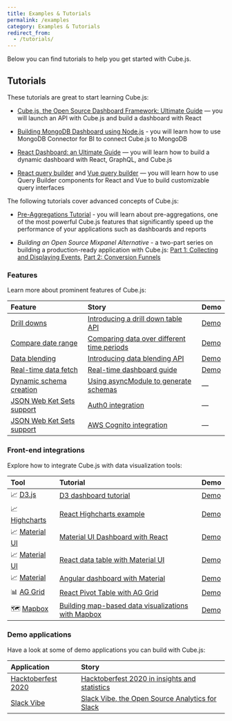 ```yaml
---
title: Examples & Tutorials
permalink: /examples
category: Examples & Tutorials
redirect_from:
  - /tutorials/
---
```


Below you can find tutorials to help you get started with Cube.js.
<!-- Also, please review the [recipes](#recipes) for common use cases. -->


## Tutorials

These tutorials are great to start learning Cube.js:

* [Cube.js, the Open Source Dashboard Framework: Ultimate Guide](https://cube.dev/blog/cubejs-open-source-dashboard-framework-ultimate-guide) —
  you will launch an API with Cube.js and build a dashboard with React

* [Building MongoDB Dashboard using Node.js](https://cube.dev/blog/building-mongodb-dashboard-using-node.js) -
  you will learn how to use MongoDB Connector for BI to connect Cube.js to MongoDB

* [React Dashboard: an Ultimate Guide](https://react-dashboard.cube.dev) —
  you will learn how to build a dynamic dashboard with React, GraphQL, and Cube.js

* [React query builder](https://cube.dev/blog/react-query-builder-with-cubejs) and
  [Vue query builder](https://cube.dev/blog/vue-query-builder-with-cubejs/) —
  you will learn how to use Query Builder components for React and Vue to build customizable query interfaces

The following tutorials cover advanced concepts of Cube.js:

* [Pre-Aggregations Tutorial](https://cube.dev/blog/high-performance-data-analytics-with-cubejs-pre-aggregations/) -
  you will learn about pre-aggregations, one of the most powerful Cube.js features that significantly speed up the performance of your applications such as dashboards and reports

* *Building an Open Source Mixpanel Alternative* -
  a two-part series on building a production-ready application with Cube.js:
  [Part 1: Collecting and Displaying Events](https://cube.dev/blog/building-an-open-source-mixpanel-alternative-1),
  [Part 2: Conversion Funnels ](https://cube.dev/blog/building-open-source-mixpanel-alternative-2/)


### Features

Learn more about prominent features of Cube.js:

| Feature                                                                                  | Story                                                                                                                | Demo                                              |
| :--------------------------------------------------------------------------------------- | :------------------------------------------------------------------------------------------------------------------- | :------------------------------------------------ |
| [Drill downs](https://cube.dev/docs/drill-downs)                                         | [Introducing a drill down table API](https://cube.dev/blog/introducing-a-drill-down-table-api-in-cubejs/)            | [Demo](https://drill-downs-demo.cube.dev)         |
| [Compare date range](https://cube.dev/docs/query-format#time-dimensions-format)          | [Comparing data over different time periods](https://cube.dev/blog/comparing-data-over-different-time-periods/)      | [Demo](https://compare-date-range-demo.cube.dev)  |
| [Data blending](https://cube.dev/docs/data-blending)                                     | [Introducing data blending API](https://cube.dev/blog/introducing-data-blending-api/)                                | [Demo](https://data-blending-demo.cube.dev)       |
| [Real-time data fetch](https://cube.dev/docs/real-time-data-fetch)                       | [Real-time dashboard guide](https://real-time-dashboard.cube.dev)                                                    | [Demo](https://real-time-dashboard-demo.cube.dev) |
| [Dynamic schema creation](https://cube.dev/docs/dynamic-schema-creation)                 | [Using asyncModule to generate schemas](https://github.com/cube-js/cube.js/tree/master/examples/async-module-simple) | —                                                 |
| [JSON Web Ket Sets support](http://localhost:8000/security#using-json-web-key-sets-jwks) | [Auth0 integration](https://github.com/cube-js/cube.js/tree/master/examples/auth0)                                   | —                                                 |
| [JSON Web Ket Sets support](http://localhost:8000/security#using-json-web-key-sets-jwks) | [AWS Cognito integration](https://github.com/cube-js/cube.js/tree/master/examples/cognito)                           | —                                                 |


### Front-end integrations

Explore how to integrate Cube.js with data visualization tools:

| Tool                                                                   | Tutorial                                                                                                             | Demo                                                  |
| :--------------------------------------------------------------------- | :------------------------------------------------------------------------------------------------------------------- | :---------------------------------------------------- |
| 📈 [D3.js](https://awesome.cube.dev/tools/d3)                          | [D3 dashboard tutorial](https://d3-dashboard.cube.dev)                                                               | [Demo](https://d3-dashboard-demo.cube.dev)            |
| 📈 [Highcharts](https://awesome.cube.dev/tools/highcharts)             | [React Highcharts example](https://cube.dev/blog/react-highcharts-example/)                                          | [Demo](https://highcharts-demo.cube.dev)              |
| 📈 [Material UI](https://awesome.cube.dev/tools/material-ui-data-grid) | [Material UI Dashboard with React](https://material-ui-dashboard.cube.dev)                                           | [Demo](https://material-ui-dashboard-demo.cube.dev)   |
| 📈 [Material UI](https://awesome.cube.dev/tools/material-ui-data-grid) | [React data table with Material UI](https://dev.to/cubejs/react-data-table-with-material-ui-and-a-spark-of-joy-50o1) | [Demo](https://react-data-table-demo.cube.dev)        |
| 📈 [Material](https://material.io)                                     | [Angular dashboard with Material](https://angular-dashboard.cube.dev)                                                | [Demo](https://angular-dashboard-demo.cube.dev)       |
| 📊 [AG Grid](https://awesome.cube.dev/tools/ag-grid)                   | [React Pivot Table with AG Grid](https://react-pivot-table.cube.dev)                                                 | [Demo](https://react-pivot-table-demo.cube.dev)       |
| 🗺 [Mapbox](https://awesome.cube.dev/tools/mapbox-gl)                  | [Building map-based data visualizations with Mapbox](https://mapbox-guide.cube.dev)                                  | [Demo](https://mapbox-demo.cube.dev)                  |


### Demo applications

Have a look at some of demo applications you can build with Cube.js:

| Application                                          | Story                                                                                                                          |
| :--------------------------------------------------- | :----------------------------------------------------------------------------------------------------------------------------- |
| [Hacktoberfest 2020](https://hacktoberfest.cube.dev) | [Hacktoberfest 2020 in insights and statistics](https://dev.to/igorlukanin/hacktoberfest-2020-in-insights-and-statistics-3m57) |
| [Slack Vibe](https://slack-vibe-demo.cube.dev)       | [Slack Vibe, the Open Source Analytics for Slack](https://dev.to/cubejs/slack-vibe-the-open-source-analytics-for-slack-2khl)   |


<!-- ## Recipes -->
<!-- TODO: add recipes here -->